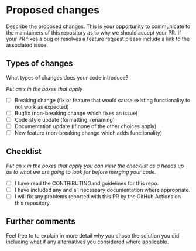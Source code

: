 # Proposed changes

Describe the proposed changes. This is your opportunity to communicate to the maintainers of this repository as to why we should accept your PR. If your PR fixes a bug or resolves a feature request please include a link to the associated issue.

## Types of changes

What types of changes does your code introduce?

_Put an `x` in the boxes that apply_

- [ ] Breaking change (fix or feature that would cause existing functionality to not work as expected)
- [ ] Bugfix (non-breaking change which fixes an issue)
- [ ] Code style update (formatting, renaming)
- [ ] Documentation update (if none of the other choices apply)
- [ ] New feature (non-breaking change which adds functionality)

## Checklist

_Put an `x` in the boxes that apply you can view the checklist as a heads up as to what we are going to look for before merging your code._

- [ ] I have read the CONTRIBUTING.md guidelines for this repo.
- [ ] I have included any and all necessary documentation where appropriate.
- [ ] I will fix any problems reported with this PR by the GitHub Actions on this repository.

## Further comments

Feel free to to explain in more detail why you chose the solution you did including what if any alternatives you considered where applicable.
